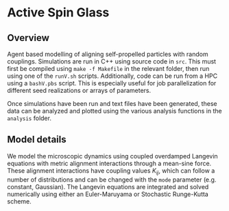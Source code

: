 # Active Spin Glass

## Overview
Agent based modelling of aligning self-propelled particles with random couplings. Simulations are run in C++ using source code in `src`. 
This must first be compiled using `make -f Makefile` in the relevant folder, then run using one of the `runV.sh` scripts. 
Additionally, code can be run from a HPC using a `bashV.pbs` script. This is especially useful for job parallelization for different seed realizations or arrays of parameters.

Once simulations have been run and text files have been generated, these data can be analyzed and plotted using the various analysis functions in the `analysis` folder.


## Model details
We model the microscopic dynamics using coupled overdamped Langevin equations with metric alignment interactions through a mean-sine force. These alignment interactions have coupling values $K_{ij}$, which can follow a number of distributions and can be changed with the `mode` parameter (e.g. constant, Gaussian).
The Langevin equations are integrated and solved numerically using either an Euler-Maruyama or Stochastic Runge-Kutta scheme.